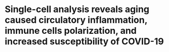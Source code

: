# Single-cell analysis reveals aging caused circulatory inflammation, immune cells polarization, and increased susceptibility of COVID-19

